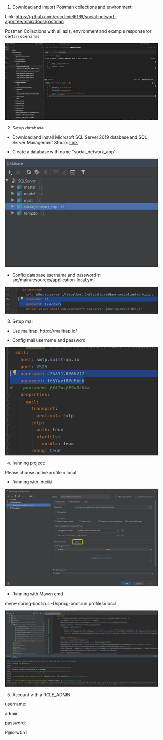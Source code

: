1. Download and import Postman collections and environment: 

Link: https://github.com/ericdaniel6166/social-network-app/tree/main/docs/postman

Postman Collections with all apis, environment and example response for certain scenarios

![Preview Postman_Collections](/docs/images/Preview_Postman_collections.png)

2. Setup database

- Download and install Microsoft SQL Server 2019 database and SQL Server Management Studio: [Link](https://youtu.be/QsXWszvjMBM)

- Create a database with name "social_network_app" 

![Database](/docs/images/database.png)

- Config database username and password in src/main/resources/application-local.yml

![Database_config](/docs/images/database_config.png)

3. Setup mail

- Use mailtrap: https://mailtrap.io/

- Config mail username and password

![Config_mailtrap](/docs/images/config_mailtrap.png)

4. Running project: 

Please choose active profile = local

- Running with IntelliJ

![Run_Intellij](/docs/images/run_intellij.png)

- Running with Maven cmd 

mvnw spring-boot:run -Dspring-boot.run.profiles=local

![Run_Maven_cmd](/docs/images/run_maven_cmd.png)

5. Account with a ROLE_ADMIN

username: 

admin

password:
 
P@ssw0rd